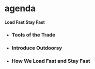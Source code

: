 # agenda

#### Load Fast Stay Fast
- ### Tools of the Trade
- ### Introduce Outdoorsy
- ### How We Load Fast and Stay Fast
